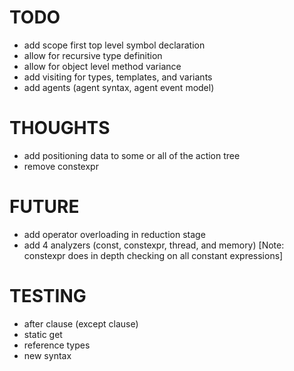 # TODO

- add scope first top level symbol declaration
- allow for recursive type definition
- allow for object level method variance
- add visiting for types, templates, and variants
- add agents (agent syntax, agent event model)

# THOUGHTS

- add positioning data to some or all of the action tree
- remove constexpr

# FUTURE

- add operator overloading in reduction stage
- add 4 analyzers (const, constexpr, thread, and memory) [Note: constexpr does in depth checking on all constant expressions]

# TESTING

- after clause (except clause)
- static get
- reference types
- new syntax